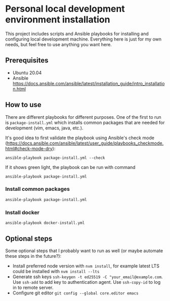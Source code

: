 # Personal local development environment installation

This project includes scripts and Ansible playbooks for installing and configuring local development machine. Everything here is just for my own needs, but feel free to use anything you want here.

## Prerequisites

- Ubuntu 20.04
- Ansible https://docs.ansible.com/ansible/latest/installation_guide/intro_installation.html

## How to use

There are different playbooks for different purposes. One of the first to run is `package-install.yml` which installs common packages that are needed for development (vim, emacs, java, etc.).

It's good idea to first validate the playbook using Ansible's check mode (https://docs.ansible.com/ansible/latest/user_guide/playbooks_checkmode.html#check-mode-dry):

```
ansible-playbook package-install.yml --check
```

If it shows green light, the playbook can be run with command

```
ansible-playbook package-install.yml
```

### Install common packages
```
ansible-playbook package-install.yml
```

### Install docker
```
ansible-playbook docker-install.yml
```

## Optional steps

Some optional steps that I probably want to run as well (or maybe automate these steps in the future?):

- Install preferred node version with `nvm install`, for example latest LTS could be installed with `nvm install --lts`
- Generate ssh keys `ssh-keygen -t ed25519 -C "your_email@example.com`. Use `ssh-add` to add key to authentication agent. Use `ssh-copy-id` to log in to remote server. 
- Configure git editor `git config --global core.editor emacs`

